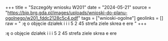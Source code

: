 +++
title = "Szczegóły wniosku W201"
date = "2024-05-21"
source = "https://bip.brg.gda.pl/images/uploads/wnioski-do-planu-ogolnego/w201_fddc2128c5c4.pdf"
tags = ["wnioski-ogolne"]
geolinks = []
raw = " :ę o objęcie działek i i i 5 2 45 strefa ziele skrea e ere "
+++

 :ę o objęcie działek i i i 5 2 45 strefa ziele skrea e ere



